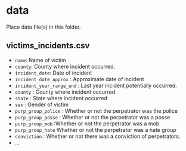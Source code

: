 # data

Place data file(s) in this folder.

## victims_incidents.csv

- `name`: Name of victim
- `county`: County where incident occurred.
- `incident_date`: Date of incident
- `incident_date_approx` : Approximate date of incident
- `incident_year_range_end` : Last year incident potentially occurred.
- `county` : County where incident occurred
- `state` : State where incident occurred
- `sex` : Gender of victim
- `purp_group_police` : Whether or not the perpetrator was the police
- `purp_group_posse` : Whether or not the perpetrator was a posse
- `purp_group_mob` :Whether or not the perpetrator was a mob
- `purp_group_hate` Whether or not the perpetrator was a hate group
- `conviction` : Whether or not there was a conviction of perpetrators. 
- ...
